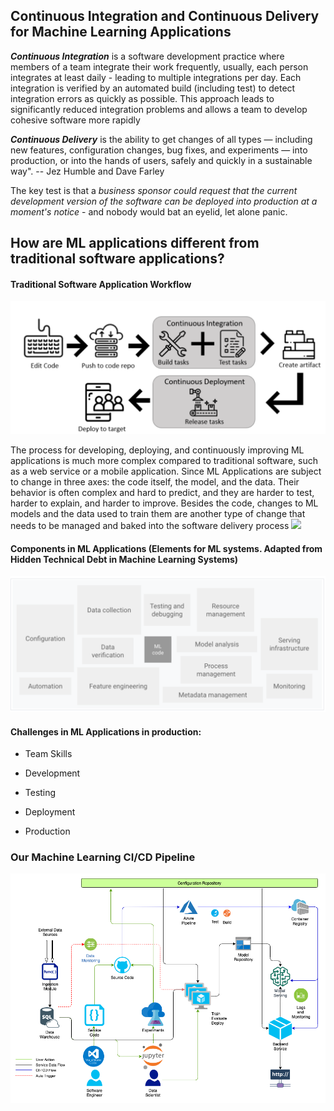 ## Continuous Integration and Continuous Delivery for Machine Learning Applications

_**Continuous Integration**_ is a software development practice where members of a team integrate their work frequently, usually, each person integrates at least daily - leading to multiple integrations per day. Each integration is verified by an automated build (including test) to detect integration errors as quickly as possible. This approach leads to significantly reduced integration problems and allows a team to develop cohesive software more rapidly

_**Continuous Delivery**_ is the ability to get changes of all types — including new features, configuration changes, bug fixes, and experiments — into production, or into the hands of users, safely and quickly in a sustainable way". -- Jez Humble and Dave Farley

The key test is that a _business sponsor could request that the current development version of the software can be deployed into production at a moment's notice_ - and nobody would bat an eyelid, let alone panic.

## How are ML applications different from traditional software applications?

#### Traditional Software Application Workflow
![](https://github.com/iamlost127/codeday-ml-ci-cd/blob/master/images/classic_pipeline.PNG)

The process for developing, deploying, and continuously improving ML applications is much 
more complex compared to traditional software, such as a web service or a mobile application. 
Since ML Applications are subject to change in three axes: the code itself, the model, 
and the data. Their behavior is often complex and hard to predict, and they are harder to test, 
harder to explain, and harder to improve.
Besides the code, changes to ML models and the data used to train them are another type of 
change that needs to be managed and baked into the software delivery process
![](https://github.com/vivekkr12/codeday-ml-ci-cd/blob/master/images/ML%20applications.PNG)

#### Components in ML Applications (Elements for ML systems. Adapted from Hidden Technical Debt in Machine Learning Systems)
![](https://github.com/iamlost127/codeday-ml-ci-cd/blob/master/images/ComponetsinML.PNG)


#### Challenges in ML Applications in production:

- Team Skills

- Development

- Testing

- Deployment

- Production

### Our Machine Learning CI/CD Pipeline
![](https://github.com/iamlost127/codeday-ml-ci-cd/blob/master/images/cicd.png)
